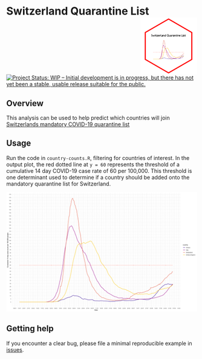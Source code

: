 # Switzerland Quarantine List <img src='logo.png' align="right" height="150" /></a>

[![Project Status: WIP – Initial development is in progress, but there has not yet been a stable, usable release suitable for the public.](https://www.repostatus.org/badges/latest/wip.svg)](https://www.repostatus.org/#wip)

## Overview
This analysis can be used to help predict which countries will join [Switzerlands mandatory COVID-19 quarantine list](https://www.bag.admin.ch/bag/en/home/krankheiten/ausbrueche-epidemien-pandemien/aktuelle-ausbrueche-epidemien/novel-cov/empfehlungen-fuer-reisende/quarantaene-einreisende.html)

## Usage
Run the code in `country-counts.R`, filtering for countries of interest. In the output plot, the red dotted line at `y = 60` represents the threshold of a cumulative 14 day COVID-19 case rate of 60 per 100,000. This threshold is one determinant used to determine if a country should be added onto the mandatory quarantine list for Switzerland.

<img src='example-plot.png' align="centre"/>

## Getting help
If you encounter a clear bug, please file a minimal reproducible example
in [issues](https://github.com/MikeJohnPage/switzerland-quarantine-list/issues).
